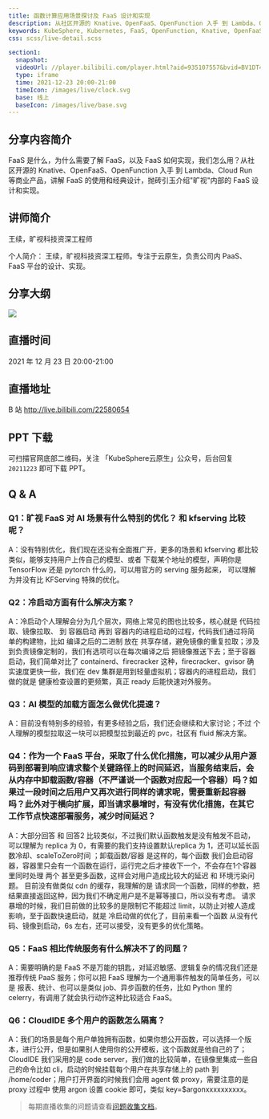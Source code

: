 ```yaml
---
title: 函数计算应用场景探讨及 FaaS 设计和实现
description: 从社区开源的 Knative、OpenFaaS、OpenFunction 入手 到 Lambda、Cloud Run 等商业产品，讲解 FaaS 的使用和经典设计，抛砖引玉介绍"旷视"内部的 FaaS 设计和实现。
keywords: KubeSphere, Kubernetes, FaaS, OpenFunction, Knative, OpenFaaS
css: scss/live-detail.scss

section1:
  snapshot: 
  videoUrl: //player.bilibili.com/player.html?aid=935107557&bvid=BV1DT4y1f7TG&cid=467466159&page=1&high_quality=1
  type: iframe
  time: 2021-12-23 20:00-21:00
  timeIcon: /images/live/clock.svg
  base: 线上
  baseIcon: /images/live/base.svg
---
```

## 分享内容简介

FaaS 是什么，为什么需要了解 FaaS，以及 FaaS 如何实现，我们怎么用？从社区开源的 Knative、OpenFaaS、OpenFunction 入手 到 Lambda、Cloud Run 等商业产品，讲解 FaaS 的使用和经典设计，抛砖引玉介绍"旷视"内部的 FaaS 设计和实现。

## 讲师简介

王续，旷视科技资深工程师

个人简介：
王续，旷视科技资深工程师。专注于云原生，负责公司内 PaaS、FaaS 平台的设计、实现。


## 分享大纲

![](https://pek3b.qingstor.com/kubesphere-community/images/faas1223-live.png)

## 直播时间

2021 年 12 月 23 日 20:00-21:00

## 直播地址

B 站  http://live.bilibili.com/22580654

## PPT 下载

可扫描官网底部二维码，关注 「KubeSphere云原生」公众号，后台回复 `20211223` 即可下载 PPT。

## Q & A

### Q1：旷视 FaaS 对 AI 场景有什么特别的优化？ 和 kfserving 比较呢？

A：没有特别优化，我们现在还没有全面推广开，更多的场景和 kfserving 都比较 类似，能够支持用户上传自己的模型、或者 下载某个地址的模型，声明你是 TensorFlow 还是 pytorch 什么的，可以用官方的 serving 服务起来， 可以理解为并没有比 KFServing 特殊的优化。

### Q2：冷启动方面有什么解决方案？

A：冷启动个人理解会分为几个层次，网络上常见的图也比较多，核心就是 代码拉取、镜像拉取、 到 容器启动 再到 容器内的进程启动的过程，代码我们通过将简单的构建物，比如 编译之后的二进制 放在 共享存储，避免镜像的重复拉取；涉及到负责镜像定制的，我们有选项可以在每次编译之后 把镜像推送下去；至于容器启动，我们简单对比了 containerd、firecracker 这种，firecracker、gvisor 确实速度更快一些，我们在 dev 集群是用到轻量虚拟机；容器内的进程启动，我们做的就是 健康检查设置的更频繁，真正 ready 后能快速对外服务。

### Q3：AI 模型的加载方面怎么做优化提速？

A：目前没有特别多的经验，有更多经验之后，我们还会继续和大家讨论；不过 个人理解的模型拉取这一块可以把模型拉到最近的 pvc，社区有 fluid 解决方案。

### Q4：作为一个 FaaS 平台，采取了什么优化措施，可以减少从用户源码到部署到响应请求整个关键路径上的时间延迟，当服务结束后，会从内存中卸载函数/容器（不严谨说一个函数对应起一个容器）吗？如果过一段时间之后用户又再次进行同样的请求呢，需要重新起容器吗？此外对于横向扩展，即当请求暴增时，有没有优化措施，在其它工作节点快速部署服务，减少时间延迟？

A：大部分回答 和 回答2 比较类似，不过我们默认函数触发是没有触发不启动，可以理解为 replica 为 0，有需要的我们支持设置默认replica 为 1，还可以延长函数冷却、scaleToZero时间 ；卸载函数/容器 是这样的，每个函数 我们会启动容器，容器里只会有一个函数在运行，运行完之后才接收下一个，不会存在1个容器里同时处理 两个 甚至更多函数，这样会对用户造成比较大的延迟 和 环境污染问题。
目前没有做类似 cdn 的缓存，我理解的是 请求同一个函数，同样的参数，把结果直接返回这种，因为我们不确定用户是不是幂等接口，所以没有考虑。
请求暴增的时候，我们目前做的比较多的是限制它不能超过 limit，以防止对被人造成影响，至于函数快速启动，就是 冷启动做的优化了，目前来看一个函数 从没有代码、镜像到启动，6s 左右，还可以接受，没有更多的优化策略。


### Q5：FaaS 相比传统服务有什么解决不了的问题？

A：需要明确的是 FaaS 不是万能的钥匙，对延迟敏感、逻辑复杂的情况我们还是推荐传统 PaaS 服务；你可以把 FaaS 理解为一个通用事件触发的简单任务，可以是 报表、统计、也可以是类似 job、异步函数的任务，比如 Python 里的 celerry，有调用了就会执行动作这种比较适合 FaaS。

### Q6：CloudIDE 多个用户的函数怎么隔离？

A：我们的场景是每个用户单独拥有函数，如果你想公开函数，可以选择一个版本，进行公开，但是如果别人使用你的公开模板，这个函数就是他自己的了；CloudIDE 我们采用的是 code server，我们做的比较简单，在镜像里集成一些自己的命令比如 cli，启动的时候挂载每个用户在共享存储上的 path 到 /home/coder；用户打开界面的时候我们会用 agent 做 proxy，需要注意的是 proxy 过程中 使用 argon 设置 cookie 即可，类似 key=$argonxxxxxxxxxx。

> 每期直播收集的问题请查看[问题收集文档](https://docs.qq.com/doc/DQ1VMUlhwVVFCY1J0)。